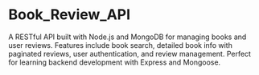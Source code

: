 # Book_Review_API
A RESTful API built with Node.js and MongoDB for managing books and user reviews. Features include book search, detailed book info with paginated reviews, user authentication, and review management. Perfect for learning backend development with Express and Mongoose.
